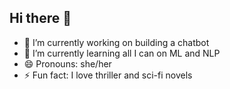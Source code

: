 ## Hi there 👋

- 🔭 I’m currently working on building a chatbot
- 🌱 I’m currently learning all I can on ML and NLP
- 😄 Pronouns: she/her
- ⚡ Fun fact: I love thriller and sci-fi novels

<!--
**disgalcodes/disgalcodes** is a ✨ _special_ ✨ repository because its `README.md` (this file) appears on your GitHub profile.

Here are some ideas to get you started:

- 🔭 I’m currently working on building a chatbot
- 🌱 I’m currently learning all I can on ML and NLP
- 😄 Pronouns: she/her
- ⚡ Fun fact: I love thriller and sci-fi novels

